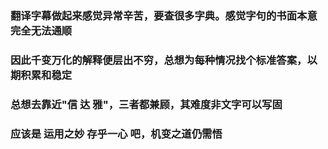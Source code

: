 ### 翻译字幕做起来感觉异常辛苦，要查很多字典。感觉字句的书面本意完全无法通顺
### 因此千变万化的解释便层出不穷，总想为每种情况找个标准答案，以期积累和稳定
### 总想去靠近"信 达 雅"，三者都兼顾，其难度非文字可以写固
### 应该是 运用之妙 存乎一心 吧，机变之道仍需悟
